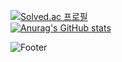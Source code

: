 [![Solved.ac
프로필](http://mazassumnida.wtf/api/v2/generate_badge?boj=audrydhkdwk)](https://solved.ac/audrydhkdwk)
<br>
[![Anurag's GitHub stats](https://github-readme-stats.vercel.app/api?username=Recarrdo)](https://github.com/Recarrdo/github-readme-stats)

![Footer](https://capsule-render.vercel.app/api?type=waving&color=auto&height=200&section=footer)
